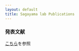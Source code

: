 ```yaml
---
layout: default
title: Sagayama lab Publications
---
```


### 発表文献

[こちら](http://hil.t.u-tokyo.ac.jp/publications/publist.php)を参照

